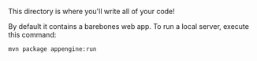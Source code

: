 This directory is where you'll write all of your code!

By default it contains a barebones web app. To run a local server, execute this
command:

```bash
mvn package appengine:run
